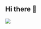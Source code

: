 ## Hi there 👋
![](http://github-profile-summary-cards.vercel.app/api/cards/profile-details?username=yi7242&theme=solarized_dark)
